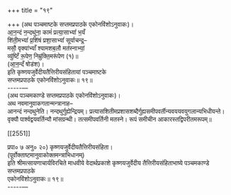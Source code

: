 +++
title = "१९"

+++
(अथ पञ्चमाष्टके सप्तमप्रपाठके एकोनविंशोऽनुवाकः)।  
आ॒न॒न्दं न॒न्दथु॑ना॒ कामं॑ प्रत्या॒साभ्यां॑ भ॒यँ  
शि॑ती॒मभ्यां॑ प्र॒शि॑षं प्रशा॒साभ्यां॑ सूर्याचन्द्र॒–  
मसौ॒ वृक्या॑भ्याँ श्यामशब॒लौ मत॑स्नाभ्यां॒  
व्यु॑ष्टिँ रू॒पेण॒ निम्रु॑क्ति॒मरू॑पेण (१)॥  
(आ॒न॒न्दँ षोड॑श)।  
इति कृष्णयजुर्वेदीयतैत्तिरीयसंहितायां पञ्चमाष्टके  
सप्तमप्रपाठके एकोनविंशोऽनुवाकः॥ १९॥  
-----––  
(अथ पञ्चमकाण्डे सप्तमप्रपाठके एकोनविंशोऽनुवाकः)।  
अथ नवमानुवाकगतान्मन्त्रानाह–  
आनन्दं नन्दथुनेति। नन्दथुर्गुह्येन्द्रियम्। प्रत्यासशितीमप्रशासशब्दैर्गुह्यसमीपवर्तीन्यवययवयुगलान्यभिधीयन्ते। वृक्यौ पार्श्वद्वयवर्तिन्यौ मांसग्रन्थी। तत्समीपवर्तिनी मतस्ने। रूपं समीचीन आकारस्तद्विपरीतमरूपम्॥

[[2551]]

प्रपा० ७ अनु० २०) कृष्णयजुर्वेदीयतैत्तिरीयसंहिता।  
(पूर्वोक्ताष्टमानुवाकोक्तमन्त्राभिधानम्)  
इति श्रीमत्सायणाचार्यविरचिते माधवीये वेदार्थप्रकाशे कृष्णयजुर्वेदीय तैत्तिरीयसंहिताभाष्ये पञ्चमकाण्डे सप्तमप्रपाठके  
एकोनविंशोऽनुवाकः॥ १९॥  
-----––  
